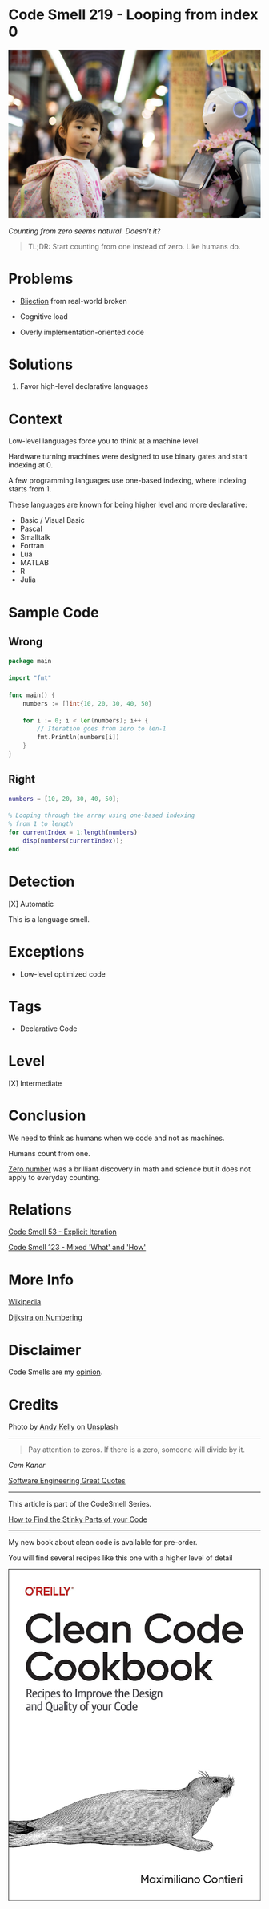 # Code Smell 219 - Looping from index 0
            
![Code Smell 219 - Looping from index 0](Code%20Smell%20219%20-%20Looping%20from%20index%200.jpg)

*Counting from zero seems natural. Doesn't it?*

> TL;DR: Start counting from one instead of zero. Like humans do.

# Problems

- [Bijection](https://github.com/mcsee/Software-Design-Articles/tree/main/Articles/Theory/The%20One%20and%20Only%20Software%20Design%20Principle/readme.md) from real-world broken

- Cognitive load

- Overly implementation-oriented code

# Solutions

1. Favor high-level declarative languages

# Context

Low-level languages force you to think at a machine level.

Hardware turning machines were designed to use binary gates and start indexing at 0.

A few programming languages use one-based indexing, where indexing starts from 1. 

These languages are known for being higher level and more declarative:

- Basic / Visual Basic
- Pascal
- Smalltalk
- Fortran
- Lua
- MATLAB
- R
- Julia 

# Sample Code

## Wrong

<!-- [Gist Url](https://gist.github.com/mcsee/79140cca1b6b1d1459ae73801ef26845) -->

```go
package main

import "fmt"

func main() {    
    numbers := []int{10, 20, 30, 40, 50}
    
    for i := 0; i < len(numbers); i++ {
        // Iteration goes from zero to len-1
        fmt.Println(numbers[i])
    }
}
```

## Right

<!-- [Gist Url](https://gist.github.com/mcsee/3ccf0ebb605c95b96a185999290bd52f) -->

```matlab
numbers = [10, 20, 30, 40, 50];

% Looping through the array using one-based indexing
% from 1 to length
for currentIndex = 1:length(numbers)
    disp(numbers(currentIndex));
end
```

# Detection

[X] Automatic 

This is a language smell. 

# Exceptions

- Low-level optimized code

# Tags

- Declarative Code

# Level

[X] Intermediate

# Conclusion

We need to think as humans when we code and not as machines.

Humans count from one.

[Zero number](https://en.wikipedia.org/wiki/0) was a brilliant discovery in math and science but it does not apply to everyday counting.

# Relations

[Code Smell 53 - Explicit Iteration](https://github.com/mcsee/Software-Design-Articles/tree/main/Articles/Code%20Smells/Code%20Smell%2053%20-%20Explicit%20Iteration/readme.md)

[Code Smell 123 - Mixed 'What' and 'How'](https://github.com/mcsee/Software-Design-Articles/tree/main/Articles/Code%20Smells/Code%20Smell%20123%20-%20Mixed%20'What'%20and%20'How'/readme.md)

# More Info

[Wikipedia](https://en.wikipedia.org/wiki/Zero-based_numbering)

[Dijkstra on Numbering](https://www.cs.utexas.edu/users/EWD/transcriptions/EWD08xx/EWD831.html)

# Disclaimer

Code Smells are my [opinion](https://github.com/mcsee/Software-Design-Articles/tree/main/Articles/Blogging/I%20Wrote%20More%20than%2090%20Articles%20on%202021%20Here%20is%20What%20I%20Learned/readme.md).

# Credits

Photo by [Andy Kelly](https://unsplash.com/@askkell) on [Unsplash](https://unsplash.com/photos/0E_vhMVqL9g)  
  
* * *

> Pay attention to zeros. If there is a zero, someone will divide by it.

_Cem Kaner_ 
 
[Software Engineering Great Quotes](https://github.com/mcsee/Software-Design-Articles/tree/main/Articles/Quotes/Software%20Engineering%20Great%20Quotes/readme.md)

* * *

This article is part of the CodeSmell Series.

[How to Find the Stinky Parts of your Code](https://github.com/mcsee/Software-Design-Articles/tree/main/Articles/Code%20Smells/How%20to%20Find%20the%20Stinky%20parts%20of%20your%20Code/readme.md)

* * *

My new book about clean code is available for pre-order.

You will find several recipes like this one with a higher level of detail

[![Book](Book.jpg)](https://amzn.to/44s1XdO)